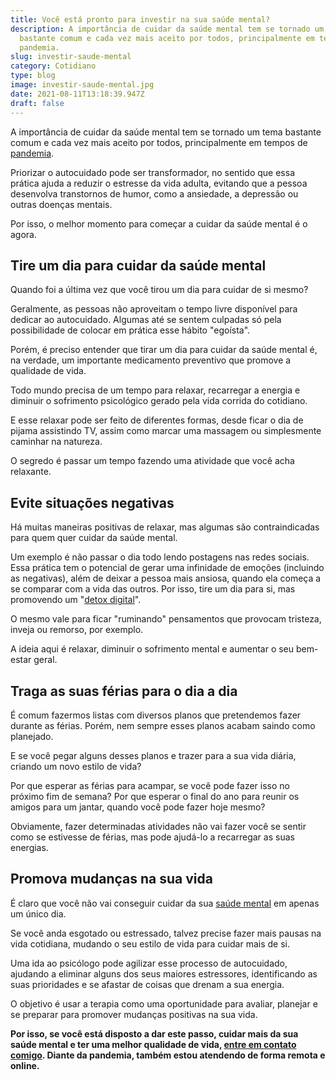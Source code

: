 ```yaml
---
title: Você está pronto para investir na sua saúde mental?
description: A importância de cuidar da saúde mental tem se tornado um tema
  bastante comum e cada vez mais aceito por todos, principalmente em tempos de
  pandemia.
slug: investir-saude-mental
category: Cotidiano
type: blog
image: investir-saude-mental.jpg
date: 2021-08-11T13:18:39.947Z
draft: false
---
```


A importância de cuidar da saúde mental tem se tornado um tema bastante comum e cada vez mais aceito por todos, principalmente em tempos de [pandemia](https://yuribusin.com.br/como-manter-a-saude-mental-durante-a-pandemia/).

Priorizar o autocuidado pode ser transformador, no sentido que essa prática ajuda a reduzir o estresse da vida adulta, evitando que a pessoa desenvolva transtornos de humor, como a ansiedade, a depressão ou outras doenças mentais.

Por isso, o melhor momento para começar a cuidar da saúde mental é o agora.

## Tire um dia para cuidar da saúde mental

Quando foi a última vez que você tirou um dia para cuidar de si mesmo?

Geralmente, as pessoas não aproveitam o tempo livre disponível para dedicar ao autocuidado. Algumas até se sentem culpadas só pela possibilidade de colocar em prática esse hábito "egoísta".

Porém, é preciso entender que tirar um dia para cuidar da saúde mental é, na verdade, um importante medicamento preventivo que promove a qualidade de vida.

Todo mundo precisa de um tempo para relaxar, recarregar a energia e diminuir o sofrimento psicológico gerado pela vida corrida do cotidiano.

E esse relaxar pode ser feito de diferentes formas, desde ficar o dia de pijama assistindo TV, assim como marcar uma massagem ou simplesmente caminhar na natureza.

O segredo é passar um tempo fazendo uma atividade que você acha relaxante.

## Evite situações negativas

Há muitas maneiras positivas de relaxar, mas algumas são contraindicadas para quem quer cuidar da saúde mental.

Um exemplo é não passar o dia todo lendo postagens nas redes sociais. Essa prática tem o potencial de gerar uma infinidade de emoções (incluindo as negativas), além de deixar a pessoa mais ansiosa, quando ela começa a se comparar com a vida das outros. Por isso, tire um dia para si, mas promovendo um "[detox digital](https://yuribusin.com.br/5-graves-disturbios-disfarcados-de-vicio-no-celular/)".

O mesmo vale para ficar "ruminando" pensamentos que provocam tristeza, inveja ou remorso, por exemplo.

A ideia aqui é relaxar, diminuir o sofrimento mental e aumentar o seu bem-estar geral.

## Traga as suas férias para o dia a dia

É comum fazermos listas com diversos planos que pretendemos fazer durante as férias. Porém, nem sempre esses planos acabam saindo como planejado.

E se você pegar alguns desses planos e trazer para a sua vida diária, criando um novo estilo de vida?

Por que esperar as férias para acampar, se você pode fazer isso no próximo fim de semana? Por que esperar o final do ano para reunir os amigos para um jantar, quando você pode fazer hoje mesmo?

Obviamente, fazer determinadas atividades não vai fazer você se sentir como se estivesse de férias, mas pode ajudá-lo a recarregar as suas energias.

## Promova mudanças na sua vida

É claro que você não vai conseguir cuidar da sua [saúde mental](https://www.google.com/url?client=internal-element-cse&cx=013413282715532661870:5z8llcwtwhy&q=https://yuribusin.com.br/7-habitos-boa-saude-mental/&sa=U&ved=2ahUKEwjr9-K7uqLyAhVhrZUCHagGApkQFjABegQIARAC&usg=AOvVaw0tz7qaH9XOA_mxyOO7ade0) em apenas um único dia.

Se você anda esgotado ou estressado, talvez precise fazer mais pausas na vida cotidiana, mudando o seu estilo de vida para cuidar mais de si.

Uma ida ao psicólogo pode agilizar esse processo de autocuidado, ajudando a eliminar alguns dos seus maiores estressores, identificando as suas prioridades e se afastar de coisas que drenam a sua energia.

O objetivo é usar a terapia como uma oportunidade para avaliar, planejar e se preparar para promover mudanças positivas na sua vida.

**Por isso, se você está disposto a dar este passo, cuidar mais da sua saúde mental e ter uma melhor qualidade de vida, [entre em contato comigo](https://yuribusin.com.br/contato/). Diante da pandemia, também estou atendendo de forma remota e online.**
